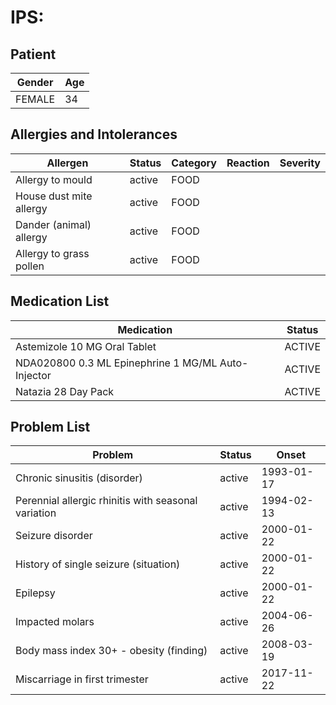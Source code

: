 # IPS:

## Patient

|Gender|Age|
|---|---|
|FEMALE|34|

## Allergies and Intolerances

|Allergen|Status|Category|Reaction|Severity|
|---|---|---|---|---|
|Allergy to mould|active|FOOD|||
|House dust mite allergy|active|FOOD|||
|Dander (animal) allergy|active|FOOD|||
|Allergy to grass pollen|active|FOOD|||

## Medication List

|Medication|Status|
|---|---|
|Astemizole 10 MG Oral Tablet|ACTIVE|
|NDA020800 0.3 ML Epinephrine 1 MG/ML Auto-Injector|ACTIVE|
|Natazia 28 Day Pack|ACTIVE|

## Problem List

|Problem|Status|Onset|
|---|---|---|
|Chronic sinusitis (disorder)|active|1993-01-17|
|Perennial allergic rhinitis with seasonal variation|active|1994-02-13|
|Seizure disorder|active|2000-01-22|
|History of single seizure (situation)|active|2000-01-22|
|Epilepsy|active|2000-01-22|
|Impacted molars|active|2004-06-26|
|Body mass index 30+ - obesity (finding)|active|2008-03-19|
|Miscarriage in first trimester|active|2017-11-22|
